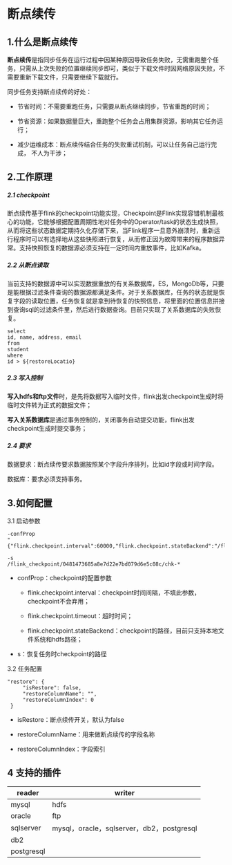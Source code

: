 # 断点续传

## 1.什么是断点续传

**断点续传**是指同步任务在运行过程中因某种原因导致任务失败，无需重跑整个任 务，只需从上次失败的位置继续同步即可，类似于下载文件时因网络原因失败，不 需要重新下载文件，只需要继续下载就行。

同步任务支持断点续传的好处：

- 节省时间：不需要重跑任务，只需要从断点继续同步，节省重跑的时间；

- 节省资源：如果数据量巨大，重跑整个任务会占用集群资源，影响其它任务运 行； 

- 减少运维成本：断点续传结合任务的失败重试机制，可以让任务自己运行完成， 不人为干涉；

## 2.工作原理

##### 2.1 checkpoint

断点续传基于flink的checkpoint功能实现，Checkpoint是Flink实现容错机制最核心的功能，它能够根据配置周期性地对任务中的Operator/task的状态生成快照，从而将这些状态数据定期持久化存储下来，当Flink程序一旦意外崩溃时，重新运行程序时可以有选择地从这些快照进行恢复，从而修正因为故障带来的程序数据异常。支持快照恢复的数据源必须支持在一定时间内重放事件，比如Kafka。

##### 2.2 从断点读取

当前支持的数据源中可以实现数据重放的有关系数据库，ES，MongoDb等，只要是能根据过滤条件查询的数据源都满足条件。对于关系数据库，任务的状态就是恢复字段的读取位置，任务恢复就是拿到待恢复的快照信息，将里面的位置信息拼接到查询sql的过滤条件里，然后进行数据查询。目前只实现了关系数据库的失败恢复。

```
select
id, name, address, email
from
student
where
id > ${restoreLocatio}
```

##### 2.3 写入控制

**写入hdfs和ftp文件**时，是先将数据写入临时文件，flink出发checkpoint生成时将临时文件转为正式的数据文件；

**写入关系数据库**是通过事务控制的，关闭事务自动提交功能，flink出发checkpoint生成时提交事务；

##### 2.4 要求

数据要求：断点续传要求数据按照某个字段升序排列，比如id字段或时间字段。

数据库：要求必须支持事务。

## 3.如何配置

3.1 启动参数

```
-confProp 
"{"flink.checkpoint.interval":60000,"flink.checkpoint.stateBackend":"/flink_checkpoint/"}"

-s 
/flink_checkpoint/0481473685a8e7d22e7bd079d6e5c08c/chk-*
```

- confProp：checkpoint的配置参数
  
  - flink.checkpoint.interval：checkpoint时间间隔，不填此参数，checkpoint不会弃用；
  
  - flink.checkpoint.timeout：超时时间；
  
  - flink.checkpoint.stateBackend：checkpoint的路径，目前只支持本地文件系统和hdfs路径；

- s：恢复任务时checkpoint的路径

3.2 任务配置

```
"restore": {
     "isRestore": false,
     "restoreColumnName": "",
     "restoreColumnIndex": 0
 }
```

- isRestore：断点续传开关，默认为false

- restoreColumnName：用来做断点续传的字段名称

- restoreColumnIndex：字段索引

## 4 支持的插件

| reader     | writer                                |
| ---------- | ------------------------------------- |
| mysql      | hdfs                                  |
| oracle     | ftp                                   |
| sqlserver  | mysql，oracle，sqlserver，db2，postgresql |
| db2        |                                       |
| postgresql |                                       |

